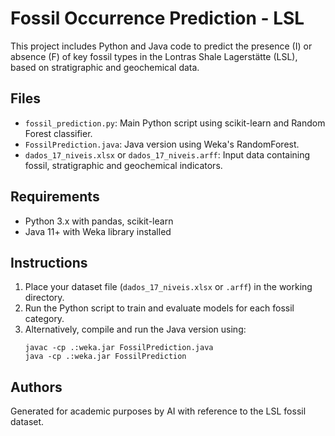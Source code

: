 # Fossil Occurrence Prediction - LSL

This project includes Python and Java code to predict the presence (I) or absence (F) of key fossil types 
in the Lontras Shale Lagerstätte (LSL), based on stratigraphic and geochemical data.

## Files

- `fossil_prediction.py`: Main Python script using scikit-learn and Random Forest classifier.
- `FossilPrediction.java`: Java version using Weka's RandomForest.
- `dados_17_niveis.xlsx` or `dados_17_niveis.arff`: Input data containing fossil, stratigraphic and geochemical indicators.

## Requirements

- Python 3.x with pandas, scikit-learn
- Java 11+ with Weka library installed

## Instructions

1. Place your dataset file (`dados_17_niveis.xlsx` or `.arff`) in the working directory.
2. Run the Python script to train and evaluate models for each fossil category.
3. Alternatively, compile and run the Java version using:
   ```
   javac -cp .:weka.jar FossilPrediction.java
   java -cp .:weka.jar FossilPrediction
   ```

## Authors

Generated for academic purposes by AI with reference to the LSL fossil dataset.
